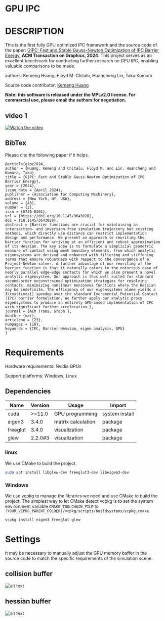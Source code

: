 # GPU IPC


DESCRIPTION
===========

This is the first fully GPU optimized IPC framework and the source code of the paper: [GIPC: Fast and Stable Gauss-Newton Optimization of IPC Barrier Energy](https://dl.acm.org/doi/10.1145/3643028), **ACM Transaction on Graphics, 2024**. This project serves as an excellent benchmark for conducting further research on GPU IPC, enabling valuable comparisons to be made.

authors: Kemeng Huang, Floyd M. Chitalu, Huancheng Lin, Taku Komura

Source code contributor: [Kemeng Huang](https://kemenghuang.github.io)

**Note: this software is released under the MPLv2.0 license. For commercial use, please email the authors for negotiation.**

## video 1
[![Watch the video](https://github.com/KemengHuang/GPU_IPC/blob/main/Assets/video1.png)](https://youtu.be/5rwp6AiHtrw)


## BibTex 

Please cite the following paper if it helps. 

```
@article{gipc2024,
author = {Huang, Kemeng and Chitalu, Floyd M. and Lin, Huancheng and Komura, Taku},
title = {GIPC: Fast and Stable Gauss-Newton Optimization of IPC Barrier Energy},
year = {2024},
issue_date = {April 2024},
publisher = {Association for Computing Machinery},
address = {New York, NY, USA},
volume = {43},
number = {2},
issn = {0730-0301},
url = {https://doi.org/10.1145/3643028},
doi = {10.1145/3643028},
abstract = {Barrier functions are crucial for maintaining an intersection- and inversion-free simulation trajectory but existing methods, which directly use distance can restrict implementation design and performance. We present an approach to rewriting the barrier function for arriving at an efficient and robust approximation of its Hessian. The key idea is to formulate a simplicial geometric measure of contact using mesh boundary elements, from which analytic eigensystems are derived and enhanced with filtering and stiffening terms that ensure robustness with respect to the convergence of a Project-Newton solver. A further advantage of our rewriting of the barrier function is that it naturally caters to the notorious case of nearly parallel edge-edge contacts for which we also present a novel analytic eigensystem. Our approach is thus well suited for standard second-order unconstrained optimization strategies for resolving contacts, minimizing nonlinear nonconvex functions where the Hessian may be indefinite. The efficiency of our eigensystems alone yields a 3\texttimes{} speedup over the standard Incremental Potential Contact (IPC) barrier formulation. We further apply our analytic proxy eigensystems to produce an entirely GPU-based implementation of IPC with significant further acceleration.},
journal = {ACM Trans. Graph.},
month = {mar},
articleno = {23},
numpages = {18},
keywords = {IPC, Barrier Hessian, eigen analysis, GPU}
}
```


Requirements
============

Hardware requirements: Nvidia GPUs

Support platforms: Windows, Linux 

## Dependencies

| Name                                   | Version | Usage                                               | Import         |
| -------------------------------------- | ------- | --------------------------------------------------- | -------------- |
| cuda                                   | >=11.0  | GPU programming                                     | system install |
| eigen3                                 | 3.4.0   | matrix calculation                                  | package        |
| freeglut                               | 3.4.0   | visualization                                       | package        |
| glew                                   | 2.2.0#3 | visualization                                       | package        |

### linux

We use CMake to build the project.

```bash
sudo apt install libglew-dev freeglut3-dev libeigen3-dev
```


### Windows
We use [vcpkg](https://github.com/microsoft/vcpkg) to manage the libraries we need and use CMake to build the project. The simplest way to let CMake detect vcpkg is to set the system environment variable `CMAKE_TOOLCHAIN_FILE` to `(YOUR_VCPKG_PARENT_FOLDER)/vcpkg/scripts/buildsystems/vcpkg.cmake`

```shell
vcpkg install eigen3 freeglut glew
```

Settings
================
It may be necessary to manually adjust the GPU memory buffer in the source code to match the specific requirements of the simulation scene.
## collision buffer
![alt text](https://github.com/KemengHuang/GPU_IPC/blob/main/Assets/collision.JPG)
## hessian buffer
![alt text](https://github.com/KemengHuang/GPU_IPC/blob/main/Assets/hessian.JPG)
